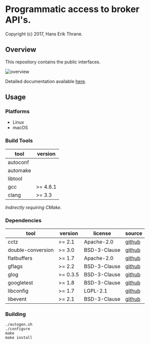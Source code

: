 # Programmatic access to broker API's.

Copyright (c) 2017, Hans Erik Thrane.

## Overview

This repository contains the public interfaces.

![overview](https://github.com/quinclas/tradingapi/blob/gh-pages/_images/design.png)

Detailed documentation available [here](https://quinclas.github.io/tradingapi/index.html).

## Usage

### Platforms

* Linux
* macOS

### Build Tools

| tool     | version  |
| -------- | -------- |
| autoconf |          |
| automake |          |
| libtool  |          |
| gcc      | >= 4.8.1 |
| clang    | >= 3.3   |

*Indirectly requiring CMake*.

### Dependencies

| tool              | version  | license      | source                                                |
| ----------------- | -------- | ------------ | ----------------------------------------------------- |
| cctz              | >= 2.1   | Apache-2.0   | [github](https://github.com/google/cctz)              |
| double-conversion | >= 3.0   | BSD-3-Clause | [github](https://github.com/google/double-conversion) |
| flatbuffers       | >= 1.7   | Apache-2.0   | [github](https://github.com/google/flatbuffers)       |
| gflags            | >= 2.2   | BSD-3-Clause | [github](https://github.com/gflags/gflags)            |
| glog              | >= 0.3.5 | BSD-3-Clause | [github](https://github.com/google/glog)              |
| googletest        | >= 1.8   | BSD-3-Clause | [github](https://github.com/google/googletest)        |
| libconfig         | >= 1.7   | LGPL-2.1     | [github](https://github.com/hyperrealm/libconfig)     |
| libevent          | >= 2.1   | BSD-3-Clause | [github](https://github.com/libevent/libevent)        |

### Building

    ./autogen.sh
    ./configure
    make
    make install
